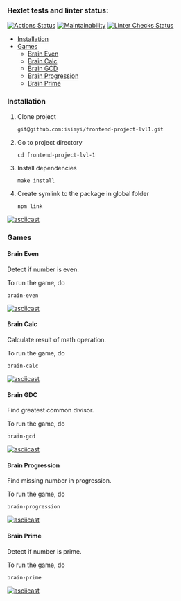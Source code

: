 ### Hexlet tests and linter status:
[![Actions Status](https://github.com/isimyi/frontend-project-lvl1/workflows/hexlet-check/badge.svg)](https://github.com/isimyi/frontend-project-lvl1/actions)
[![Maintainability](https://api.codeclimate.com/v1/badges/a99a88d28ad37a79dbf6/maintainability)](https://codeclimate.com/github/codeclimate/codeclimate/maintainability)
[![Linter Checks Status](https://github.com/isimyi/frontend-project-lvl1/actions/workflows/nodejs.yml/badge.svg)](https://github.com/isimyi/frontend-project-lvl1/actions/workflows/nodejs.yml)

- [Installation](#inslattalion)
- [Games](#games)
  - [Brain Even](#brain-even)
  - [Brain Calc](#brain-calc)
  - [Brain GCD](#brain-gdc)
  - [Brain Progression](#brain-progression)
  - [Brain Prime](#brain-prime)

### Installation
1. Clone project 
    ```
    git@github.com:isimyi/frontend-project-lvl1.git
    ```
2. Go to project directory
    ```
    cd frontend-project-lvl-1
    ```
3. Install dependencies
    ```
    make install
    ```
4. Create symlink to the package in global folder
    ```
    npm link
    ```

[![asciicast](https://asciinema.org/a/412786.svg)](https://asciinema.org/a/412786)

### Games
#### Brain Even
Detect if number is even.

To run the game, do
```
brain-even
```

[![asciicast](https://asciinema.org/a/412790.svg)](https://asciinema.org/a/412790)

#### Brain Calc
Calculate result of math operation.

To run the game, do
```
brain-calc
```

[![asciicast](https://asciinema.org/a/412817.svg)](https://asciinema.org/a/412817)

#### Brain GDC
Find greatest common divisor.

To run the game, do 
```
brain-gcd
```
[![asciicast](https://asciinema.org/a/413676.svg)](https://asciinema.org/a/413676)

#### Brain Progression
Find missing number in progression.

To run the game, do
```
brain-progression
```
[![asciicast](https://asciinema.org/a/414861.svg)](https://asciinema.org/a/414861)

#### Brain Prime
Detect if number is prime.

To run the game, do
```
brain-prime
```

[![asciicast](https://asciinema.org/a/414871.svg)](https://asciinema.org/a/414871)

